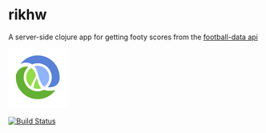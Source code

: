 # rikhw

A server-side clojure app for getting footy scores from the [football-data api](https://football-data.org)

![clojure logo](resources/images/clojure-logo.png "Clojure rulez")

[![Build Status](https://travis-ci.com/emgullufsen/clojure-webapp-footy.svg?branch=master)](https://travis-ci.com/gitlab/emgullufsen/clojure-webapp-footy)
